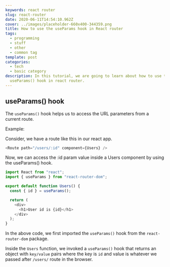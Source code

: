 ```yaml
---
keywords: react router
slug: react-router
date: 2020-06-11T14:54:10.962Z
cover: ../images/placeholder-660x400-344359.png
title: How to use the useParams hook in React router
tags:
  - programming
  - stuff
  - other
  - common tag
template: post
categories:
  - tech
  - basic category
description: In this tutorial, we are going to learn about how to use the
  useParams() hook in react router.
---
```


## useParams() hook

The `useParams()` hook helps us to access the URL parameters from a current route.

Example:

Consider, we have a route like this in our react app.

```javascript
<Route path="/users/:id" component={Users} />
```

Now, we can access the :id param value inside a Users component by using the useParams() hook.

```javascript
import React from "react";
import { useParams } from "react-router-dom";

export default function Users() {
  const { id } = useParams();

  return (
    <div>
      <h1>User id is {id}</h1>
    </div>
  );
}
```

In the above code, we first imported the `useParams()` hook from the `react-router-dom` package.

Inside the `Users` function, we invoked a `useParams()` hook that returns an object with `key/value` pairs where the key is `id` and value is whatever we passed after `/users/` route in the browser.
